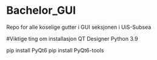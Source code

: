 # Bachelor_GUI
Repo for alle koselige gutter i GUI seksjonen i UiS-Subsea


#Viktige ting om installasjon
QT Designer
Python 3.9

pip install PyQt6
pip install PyQt6-tools
